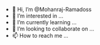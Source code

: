 - 👋 Hi, I’m @Mohanraj-Ramadoss
- 👀 I’m interested in ...
- 🌱 I’m currently learning ...
- 💞️ I’m looking to collaborate on ...
- 📫 How to reach me ...

<!---
Mohanraj-Ramadoss/Mohanraj-Ramadoss is a ✨ special ✨ repository because its `README.md` (this file) appears on your GitHub profile.
You can click the Preview link to take a look at your changes.
--->
